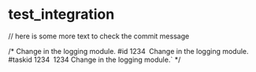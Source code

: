 # test_integration

// here is some more text to check the commit message

/*
Change in the logging module. #id 1234`
`Change in the logging module. #taskid 1234`
`1234 Change in the logging module.`
*/
